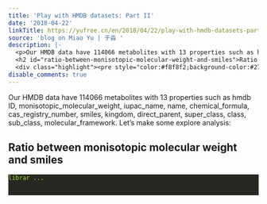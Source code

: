 ```yaml
---
title: 'Play with HMDB datasets: Part II'
date: '2018-04-22'
linkTitle: https://yufree.cn/en/2018/04/22/play-with-hmdb-datasets-part-ii/
source: 'blog on Miao Yu | 于淼 '
description: |-
  <p>Our HMDB data have 114066 metabolites with 13 properties such as hmdb ID, monisotopic_molecular_weight, iupac_name, name, chemical_formula, cas_registry_number, smiles, kingdom, direct_parent, super_class, class, sub_class, molecular_framework. Let&rsquo;s make some explore analysis:</p>
  <h2 id="ratio-between-monisotopic-molecular-weight-and-smiles">Ratio between monisotopic molecular weight and smiles</h2>
  <div class="highlight"><pre style="color:#f8f8f2;background-color:#272822;-moz-tab-size:4;-o-tab-size:4;tab-size:4"><code class="language-r" data-lang="r"><span style="color:#a6e22e">librar ...
disable_comments: true
---
```

<p>Our HMDB data have 114066 metabolites with 13 properties such as hmdb ID, monisotopic_molecular_weight, iupac_name, name, chemical_formula, cas_registry_number, smiles, kingdom, direct_parent, super_class, class, sub_class, molecular_framework. Let&rsquo;s make some explore analysis:</p>
<h2 id="ratio-between-monisotopic-molecular-weight-and-smiles">Ratio between monisotopic molecular weight and smiles</h2>
<div class="highlight"><pre style="color:#f8f8f2;background-color:#272822;-moz-tab-size:4;-o-tab-size:4;tab-size:4"><code class="language-r" data-lang="r"><span style="color:#a6e22e">librar ...